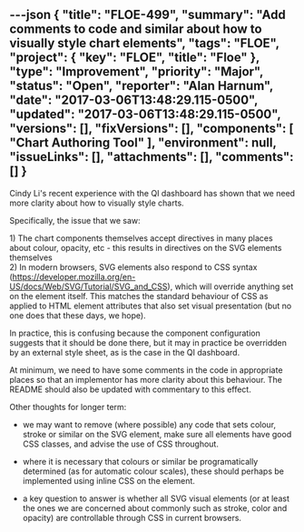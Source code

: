 ---json
{
  "title": "FLOE-499",
  "summary": "Add comments to code and similar about how to visually style chart elements",
  "tags": "FLOE",
  "project": {
    "key": "FLOE",
    "title": "Floe"
  },
  "type": "Improvement",
  "priority": "Major",
  "status": "Open",
  "reporter": "Alan Harnum",
  "date": "2017-03-06T13:48:29.115-0500",
  "updated": "2017-03-06T13:48:29.115-0500",
  "versions": [],
  "fixVersions": [],
  "components": [
    "Chart Authoring Tool"
  ],
  "environment": null,
  "issueLinks": [],
  "attachments": [],
  "comments": []
}
---
Cindy Li's recent experience with the QI dashboard has shown that we need more clarity about how to visually style charts.

Specifically, the issue that we saw:

1\) The chart components themselves accept directives in many places about colour, opacity, etc - this results in directives on the SVG elements themselves\
2\) In modern browsers, SVG elements also respond to CSS syntax (<https://developer.mozilla.org/en-US/docs/Web/SVG/Tutorial/SVG_and_CSS>), which will override anything set on the element itself. This matches the standard behaviour of CSS as applied to HTML element attributes that also set visual presentation (but no one does that these days, we hope).

In practice, this is confusing because the component configuration suggests that it should be done there, but it may in practice be overridden by an external style sheet, as is the case in the QI dashboard.&#x20;

At minimum, we need to have some comments in the code in appropriate places so that an implementor has more clarity about this behaviour. The README should also be updated with  commentary to this effect.

Other thoughts for longer term:

* we may want to remove (where possible) any code that sets colour, stroke or similar on the SVG element, make sure all elements have good CSS classes, and advise the use of CSS throughout.

- where it is necessary that colours or similar be programatically determined (as for automatic colour scales), these should perhaps be implemented using inline CSS on the element.

* a key question to answer is whether all SVG visual elements (or at least the ones we are concerned about commonly such as stroke, color and opacity) are controllable through CSS in current browsers.

        